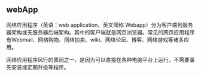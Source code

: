 ## webApp
网络应用程序（英语：web application，英文简称 Webapp）分为客户端到服务器架构或无服务器后端架构。其中的客户端就是网页浏览器。常见的网页应用程序有Webmail、网络购物、网络拍卖、wiki、网络论坛、博客、网络游戏等诸多应用。

网络应用程序风行的原因之一，是因为可以直接在各种电脑平台上运行，不需要事先安装或定期升级等程序。